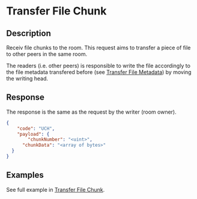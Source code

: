 # Transfer File Chunk

## Description
Receiv file chunks to the room.
This request aims to transfer a piece of file to other peers in the same room.

The readers (i.e. other peers) is responsible to write the file accordingly to the file metadata transfered before (see [Transfer File Metadata](../responses/loadfile.md)) by moving the writing head.

## Response

The response is the same as the request by the writer (room owner).

```json
{
	"code": "UCH",
	"payload": {
		"chunkNumber": "<uint>",
	  "chunkData": "<array of bytes>"
  }
}
```

## Examples
See full example in [Transfer File Chunk](../requests/uploadFile.md).
